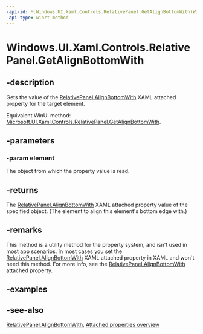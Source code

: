 ```yaml
---
-api-id: M:Windows.UI.Xaml.Controls.RelativePanel.GetAlignBottomWith(Windows.UI.Xaml.UIElement)
-api-type: winrt method
---
```


<!-- Method syntax
public object GetAlignBottomWith(Windows.UI.Xaml.UIElement element)
-->

# Windows.UI.Xaml.Controls.RelativePanel.GetAlignBottomWith

## -description
Gets the value of the [RelativePanel.AlignBottomWith](relativepanel_alignbottomwith.md) XAML attached property for the target element.

Equivalent WinUI method: [Microsoft.UI.Xaml.Controls.RelativePanel.GetAlignBottomWith](/windows/winui/api/microsoft.ui.xaml.controls.relativepanel.getalignbottomwith).

## -parameters
### -param element
The object from which the property value is read.

## -returns
The [RelativePanel.AlignBottomWith](relativepanel_alignbottomwith.md) XAML attached property value of the specified object. (The element to align this element's bottom edge with.)

## -remarks
This method is a utility method for the property system, and isn't used in most app scenarios. In most cases you set the [RelativePanel.AlignBottomWith](relativepanel_alignbottomwith.md) XAML attached property in XAML and won't need this method. For more info, see the [RelativePanel.AlignBottomWith](relativepanel_alignbottomwith.md) attached property.

## -examples

## -see-also

[RelativePanel.AlignBottomWith](relativepanel_alignbottomwith.md), [Attached properties overview](/windows/uwp/xaml-platform/attached-properties-overview)
